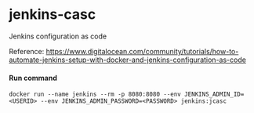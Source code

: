 # jenkins-casc
Jenkins configuration as code

Reference:
https://www.digitalocean.com/community/tutorials/how-to-automate-jenkins-setup-with-docker-and-jenkins-configuration-as-code



#### Run command
```
docker run --name jenkins --rm -p 8080:8080 --env JENKINS_ADMIN_ID=<USERID> --env JENKINS_ADMIN_PASSWORD=<PASSWORD> jenkins:jcasc
```
